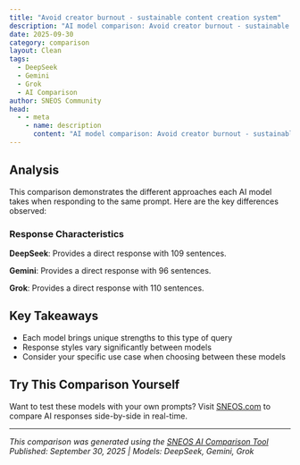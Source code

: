 ```yaml
---
title: "Avoid creator burnout - sustainable content creation system"
description: "AI model comparison: Avoid creator burnout - sustainable content creation system..."
date: 2025-09-30
category: comparison
layout: Clean
tags:
  - DeepSeek
  - Gemini
  - Grok
  - AI Comparison
author: SNEOS Community
head:
  - - meta
    - name: description
      content: "AI model comparison: Avoid creator burnout - sustainable content creation system..."
---
```


<ChatComparison
  title="Avoid creator burnout - sustainable content creation system"
  prompt="Avoid creator burnout - sustainable content creation system"
  :responses='{"DeepSeek": "Of course. This is one of the most critical challenges for any creator. Building a sustainable system isn\u0027t just about working less; it\u0027s about working smarter, creating a resilient mindset, and building a content engine that doesn\u0027t rely solely on your daily inspiration.\n\nHere is a comprehensive system to avoid creator burnout and build a sustainable content creation practice.\n\n### Part 1: The Foundation - Mindset \u0026 Boundaries\n\nThis is the non-negotiable bedrock. Without it, any system will eventually crumble.\n\n1. **Define Your \u0022Why\u0022 (Beyond Algorithms):** Why are you *really* creating? Is it to teach, to build community, to express yourself? Reconnect with this core purpose regularly. When views are low, your \u0022why\u0022 is what will keep you going.\n2. **Embrace \u0022Good Enough\u0022:** Perfectionism is a fast track to burnout. The 80/20 rule applies: 80% of the results come from 20% of the effort. Learn to ship content that is \u0022great\u0022 instead of \u0022perfect.\u0022 Your audience values consistency and authenticity over flawless production every single time.\n3. **Set Sacred Boundaries:**\n * **Work Hours:** Treat content creation like a job, even if it\u0027s a side hustle. Set a start and end time.\n * **Digital Detox:** Schedule time completely away from your creator accounts. No checking comments, no scrolling for ideas.\n * **Learn to Say No:** Say no to brand deals that don\u0027t align, no to unnecessary collaborations, and no to the pressure to follow every single trend.\n\n---\n\n### Part 2: The Engine - A Streamlined Content System\n\nThis is the practical framework that removes the daily guesswork and stress.\n\n#### Phase 1: Ideation \u0026 Batch Creation\n\n* **The \u0022Idea Bank\u0022:** Maintain a running list of content ideas (use a notes app, Trello, or Notion). Every time you have a thought, add it. Never start a week with a blank slate.\n* **Content Pillars:** Define 3-5 core topics you\u0027ll always talk about. This focuses your energy and helps your audience know what to expect. (e.g., a fitness creator\u0027s pillars could be: Home Workouts, Nutrition Tips, Mindset, Gear Reviews).\n* **Batch Everything:** Your greatest weapon against burnout. Don\u0027t create one piece at a time.\n * **Batch Filming:** Film 3-4 videos in one afternoon.\n * **Batch Writing:** Write all your blog posts or social captions for the week in one sitting.\n * **Batch Graphics:** Create all your thumbnails or social media images in one session.\n\nBatching saves massive mental energy by keeping you in one \u0022mode\u0022 at a time.\n\n#### Phase 2: The Content Repurposing Flywheel\n\nThis is the secret to maximum output from minimal input.\n\nStart with one **\u0022Hero Piece\u0022** of content (e.g., a long-form YouTube video, a blog post, a podcast episode).\n\nFrom that one piece, you can create:\n\n* **Short-form clips** for TikTok, Reels, and Shorts.\n* **Quotes or key takeaways** as graphics for Instagram, Pinterest, or Twitter.\n* **The transcript** becomes a blog post or a newsletter.\n* **Key stories** can be shared in a community or on LinkedIn.\n\nThis means one day of intensive work can fuel your entire content ecosystem for a week or more.\n\n#### Phase 3: Scheduling \u0026 Automation\n\n* **Use a Content Calendar:** Plan your content at least a month in advance. This reduces daily decision fatigue and creates a clear roadmap. (Tools: Google Calendar, Notion, Asana).\n* **Automate Publishing:** Use scheduling tools like Buffer, Hootsuite, Later, or the native YouTube/TikTok schedulers. Schedule a week\u0027s or month\u0027s worth of content in one go and then *don\u0027t think about it*.\n\n---\n\n### Part 4: The Fuel - Energy Management \u0026 Self-Care\n\nA creator is an athlete; you must manage your energy, not just your time.\n\n1. **Audit Your Energy:** What part of creation drains you? What energizes you? (e.g., Maybe you love filming but hate editing). **Outsource or systemize the draining parts** if possible. If you can\u0027t outsource, schedule them for when you have the most mental energy.\n2. **Schedule Breaks Proactively:** Don\u0027t wait until you\u0027re exhausted.\n * **Micro-Breaks:** 15 minutes between tasks.\n * **Macro-Breaks:** Plan a full week off every quarter. Announce it to your audience (\u0022I\u0027ll be back on X date\u0022) to manage expectations without guilt.\n3. **Nourish Your Inputs:** You can\u0027t output creatively if you have no inputs. Read books unrelated to your niche, go for walks, watch movies, and have hobbies that have nothing to do with content creation. This is where new ideas are born.\n\n---\n\n### The Sustainable Creator\u0027s Checklist\n\n**Weekly:**\n* [ ] Review and add to your Idea Bank.\n* [ ] Check your Content Calendar for the upcoming week.\n* [ ] Batch create/record one type of content.\n* [ ] Schedule all social posts.\n* [ ] Take one full day completely off.\n\n**Monthly:**\n* [ ] Plan your content themes for the next month.\n* [ ] Review your analytics\u2014what worked? What didn\u0027t? (Don\u0027t obsess!).\n* [ ] Check in with your \u0022Why.\u0022 Is your content still aligned?\n* [ ] Consider one small way to improve your system.\n\n**Quarterly:**\n* [ ] Plan a 3-5 day complete break (no planning, no posting).\n* [ ] Assess your boundaries. Are they still working?\n* [ ] Brainstorm new content ideas or formats.\n\n### When You Feel Burnout Creeping In...\n\n1. **Give Yourself Permission to Pause.** Post a rerun, a \u0022best of\u0022 compilation, or simply tell your audience you\u0027re taking a short break. They will understand.\n2. **Reduce Output.** Go from 3 videos a week to 1. Switch to a simpler content format (e.g., a talking-head video instead of a heavily edited one).\n3. **Revisit Your \u0022Why\u0022 Journal.** Remind yourself of the core reason you started.\n4. **Create Something Just For You.** Write, film, or draw something you have no intention of publishing. Reclaim the joy of creating without pressure.\n\nSustainability is a practice, not a destination. By building this system, you shift from being a frantic content *reactor* to a strategic content *architect*. This is how you build a long-term, fulfilling career as a creator.", "Gemini": "## Sustainable Content Creation System: Avoid Burnout \u0026 Thrive\n\nCreator burnout is a real threat. This system focuses on building a sustainable and enjoyable content creation process, preventing overwhelm and fostering longevity.\n\n**I. Foundation: Self-Awareness \u0026 Goal Setting**\n\n* **A. Define Your \u0022Why\u0022:**\n * **Why do you create?** (Purpose, Passion, Income, Connection?)\n * **What impact do you want to have?**\n * **What are your core values as a creator?** (Authenticity, Integrity, Community, Education?)\n * **Knowing your \u0022why\u0022 fuels motivation and provides direction during challenging times.**\n* **B. Set Realistic \u0026 Achievable Goals:**\n * **Break down big goals into smaller, manageable milestones.** (e.g., Instead of \u0022Gain 10,000 subscribers,\u0022 aim for \u0022Post 2 videos per week for a month.\u0022)\n * **SMART goals:** Specific, Measurable, Achievable, Relevant, Time-bound.\n * **Focus on progress, not perfection.** Celebrate small wins.\n* **C. Identify Your Boundaries \u0026 Limitations:**\n * **How much time can you realistically dedicate to content creation each week?**\n * **What tasks do you enjoy? What tasks drain you?** (Outsource if possible)\n * **What are your non-negotiable self-care activities?** (Sleep, Exercise, Hobbies, Socializing)\n * **Learn to say \u0022no\u0022 to opportunities that overextend you.**\n\n**II. Content Planning \u0026 Production Workflow**\n\n* **A. Batching \u0026 Scheduling:**\n * **Idea Generation:** Dedicate specific time slots to brainstorming and researching content ideas. Keep a running list of ideas. Use tools like Google Trends, AnswerThePublic, and keyword research tools.\n * **Content Calendar:** Plan out your content for the next week, month, or quarter. Use tools like Google Calendar, Notion, Trello, or dedicated content calendar apps (Later, Buffer, Hootsuite).\n * **Batch Production:** Set aside dedicated blocks of time to create multiple pieces of content at once. (e.g., Film all your videos for the week in one day, write multiple blog posts in one sitting.) This minimizes context switching and maximizes efficiency.\n* **B. Streamline Your Workflow:**\n * **Templates \u0026 Checklists:** Create templates for common content types (scripts, outlines, graphics, email newsletters). Develop checklists for each stage of the production process (planning, filming, editing, publishing, promotion).\n * **Tools \u0026 Automation:** Invest in tools that can automate repetitive tasks (social media scheduling, email marketing, video editing). Explore AI writing tools for ideation and initial drafts (use them as a starting point, not a replacement for your voice).\n * **Delegate \u0026 Outsource:** If your budget allows, delegate tasks that you dislike or that drain your energy (editing, graphic design, social media management).\n* **C. Repurposing \u0026 Recycling Content:**\n * **Extract multiple content pieces from a single \u0022pillar\u0022 piece.** (e.g., Turn a long-form blog post into a YouTube video, a series of social media posts, an infographic, and a podcast episode.)\n * **Update and republish old content.** This revitalizes your existing work and provides fresh content for your audience.\n * **Share relevant content from other creators (with attribution).** This takes the pressure off you to constantly create original content and provides value to your audience.\n\n**III. Prioritize Wellbeing \u0026 Mental Health**\n\n* **A. Time Management \u0026 Boundaries:**\n * **Schedule dedicated \u0022off\u0022 time each day and week.** Protect this time fiercely.\n * **Set boundaries with your audience.** (e.g., Respond to comments and messages only during specific hours, turn off notifications outside of work hours.)\n * **Avoid comparing yourself to other creators.** Focus on your own progress and journey.\n* **B. Self-Care \u0026 Rest:**\n * **Prioritize sleep, healthy eating, and regular exercise.** These are essential for physical and mental wellbeing.\n * **Engage in activities that bring you joy and help you relax.** (Reading, spending time in nature, listening to music, pursuing hobbies)\n * **Practice mindfulness and meditation.** This can help reduce stress and improve focus.\n* **C. Connection \u0026 Community:**\n * **Connect with other creators for support and encouragement.** Join online communities, attend industry events, or find a mentor.\n * **Cultivate relationships with your audience.** Engage in meaningful conversations and build a genuine community around your content.\n * **Seek professional help if needed.** Don\u0027t be afraid to reach out to a therapist or counselor if you\u0027re struggling with burnout or mental health issues.\n\n**IV. Iteration \u0026 Optimization**\n\n* **A. Track Your Progress \u0026 Analyze Your Results:**\n * **Use analytics tools to track your content performance.** (Website traffic, social media engagement, video views, etc.)\n * **Identify what\u0027s working and what\u0027s not.** Adjust your content strategy accordingly.\n * **Don\u0027t be afraid to experiment with new content formats and platforms.**\n* **B. Review \u0026 Refine Your System Regularly:**\n * **Schedule regular check-ins to evaluate your content creation process.**\n * **Identify bottlenecks and areas for improvement.**\n * **Adjust your goals and boundaries as needed.**\n* **C. Embrace Flexibility \u0026 Adaptability:**\n * **The content landscape is constantly evolving.** Be prepared to adapt your strategy to stay relevant.\n * **Don\u0027t be afraid to pivot if something isn\u0027t working.**\n * **Stay curious and continue learning new skills.**\n\n**Key Takeaways:**\n\n* **Sustainability is key:** Focus on building a system you can maintain long-term.\n* **Prioritize your wellbeing:** Your mental and physical health are your greatest assets.\n* **Be authentic and true to yourself:** Create content that resonates with you and your audience.\n* **Embrace the process:** Enjoy the journey of creating and connecting with others.\n\nBy implementing these strategies, you can create a sustainable content creation system that avoids burnout and allows you to thrive as a creator. Remember to be patient with yourself, celebrate your successes, and never stop learning!\n", "Grok": "Creating content consistently while avoiding burnout is a challenge many creators face. Building a sustainable content creation system can help maintain creativity, energy, and long-term productivity without sacrificing mental or physical health. Below is a step-by-step guide to establishing such a system, tailored to be practical and adaptable for various types of creators (e.g., writers, YouTubers, podcasters, social media influencers).\n\n---\n\n### 1. **Define Your Purpose and Boundaries**\nBurnout often stems from a lack of clarity or overextending yourself. Start by grounding your work in purpose and setting realistic limits.\n\n- **Identify Your \u0022Why\u0022:** Understand why you create content. Is it to educate, entertain, build a community, or earn income? Keeping this purpose in mind helps you stay motivated and focused on what matters.\n- **Set Clear Goals:** Break down long-term aspirations into smaller, achievable milestones (e.g., \u201CPost 3 Instagram reels per week\u201D rather than \u201CGo viral\u201D). Use the SMART framework (Specific, Measurable, Achievable, Relevant, Time-bound).\n- **Establish Boundaries:** Decide how much time and energy you can dedicate to content creation without neglecting other areas of life (e.g., family, hobbies, rest). For instance, limit work to specific hours or days, and communicate availability to your audience if needed.\n\n---\n\n### 2. **Batch and Schedule Content Creation**\nEfficiency is key to preventing burnout. Batching tasks and scheduling content can save time and reduce decision fatigue.\n\n- **Batch Similar Tasks:** Group similar activities together to streamline your workflow. For example, write multiple blog posts or film several videos in one sitting. This minimizes the mental effort of switching between tasks.\n- **Use a Content Calendar:** Plan your content weeks or months in advance. Tools like Trello, Notion, or Google Calendar can help map out themes, deadlines, and posting schedules. Include buffer time for unexpected delays.\n- **Repurpose Content:** Turn one piece of content into multiple formats. A YouTube video can become a podcast episode, Instagram carousel, or blog post. This maximizes output with less effort.\n- **Automate Where Possible:** Use scheduling tools like Buffer, Hootsuite, or Later to post content automatically. For email newsletters, platforms like Mailchimp can automate delivery.\n\n---\n\n### 3. **Prioritize Quality Over Quantity**\nPosting less frequently but with higher quality can build a loyal audience while reducing stress.\n\n- **Focus on Evergreen Content:** Create content that remains relevant over time (e.g., tutorials, guides, or personal stories). This reduces the pressure to constantly churn out new material.\n- **Engage Deeply with Your Audience:** Spend time interacting with followers through comments, messages, or live sessions instead of obsessing over new posts. Meaningful engagement can be just as impactful as fresh content.\n- **Experiment Strategically:** Test new ideas or formats in small doses to see what resonates, rather than overcommitting to trends or platforms that drain your energy.\n\n---\n\n### 4. **Build a Support System**\nYou don\u2019t have to do it all alone. Collaboration and delegation can lighten the load.\n\n- **Outsource or Delegate:** Hire freelancers for tasks like editing, graphic design, or social media management if your budget allows. Platforms like Upwork or Fiverr are great for finding affordable help.\n- **Collaborate with Peers:** Partner with other creators for joint projects (e.g., guest posts, co-hosted videos). This shares the workload and exposes you to new audiences.\n- **Lean on Community:** Join creator groups or forums (e.g., Reddit communities, Discord servers) for advice, encouragement, and accountability. Sharing struggles with like-minded people can reduce feelings of isolation.\n\n---\n\n### 5. **Incorporate Rest and Recovery**\nBurnout often results from pushing too hard without breaks. Treat rest as a non-negotiable part of your process.\n\n- **Schedule Breaks:** Plan regular days off or \u201Cno-content\u201D weeks to recharge. For example, take one week off every quarter or avoid creating content on weekends.\n- **Practice the 80/20 Rule:** Focus on the 20% of tasks that drive 80% of your results (e.g., creating impactful content over endless tweaking). Let go of perfectionism.\n- **Diversify Energy Inputs:** Engage in activities unrelated to content creation to refill your creative well. Reading, exercising, or spending time in nature can spark inspiration without feeling like \u201Cwork.\u201D\n- **Set Tech Boundaries:** Limit screen time and notifications outside of designated work hours to prevent mental fatigue. Use tools like Freedom or Focus@Will to block distractions.\n\n---\n\n### 6. **Monitor Energy and Adjust**\nBurnout creeps in when you ignore early warning signs. Regularly check in with yourself and be flexible.\n\n- **Track Your Energy Levels:** Keep a simple journal or use apps like Daylio to note how you feel after creating content. If you\u2019re consistently drained, it\u2019s time to scale back or pivot.\n- **Recognize Burnout Signals:** Watch for symptoms like irritability, lack of enthusiasm, physical exhaustion, or creative blocks. Address them early by taking a break or seeking support.\n- **Adapt Your System:** If a platform, format, or schedule stops working for you, don\u2019t force it. For example, if daily posting on TikTok feels exhausting, switch to weekly long-form videos or another medium.\n\n---\n\n### 7. **Focus on Sustainable Growth**\nChasing rapid growth often leads to burnout. Instead, aim for steady, intentional progress.\n\n- **Build Systems Over Hustle:** Create repeatable workflows for ideation, creation, and distribution. For example, have a set process for brainstorming (e.g., 10 ideas per week) and templates for posts or videos.\n- **Monetize Thoughtfully:** If income is a goal, diversify revenue streams (e.g., affiliate marketing, sponsorships, digital products) so you\u2019re not overly reliant on one source. This reduces pressure to overproduce.\n- **Celebrate Small Wins:** Acknowledge milestones like hitting a subscriber count or finishing a project. Positive reinforcement keeps motivation high without the need for constant output.\n\n---\n\n### Tools and Resources for Sustainable Content Creation\n- **Planning:** Notion (for content calendars), Trello, Asana\n- **Scheduling:** Buffer, Hootsuite, Later\n- **Productivity:** Pomodoro timers, Forest app (for focus), Freedom (to block distractions)\n- **Inspiration:** Feedly (for content ideas), Pinterest, AnswerThePublic (for trending topics)\n- **Wellness:** Headspace or Calm (for mindfulness), wearable trackers like Fitbit (to monitor sleep and activity)\n\n---\n\n### Sample Weekly Schedule for a Sustainable System\nAdapt this based on your niche and capacity. This example assumes a part-time creator with a 9-5 job.\n\n- **Monday:** Brainstorm ideas (1 hour), outline content for the week.\n- **Tuesday:** Create content (e.g., record video or write post) in a 2-3 hour block.\n- **Wednesday:** Edit and finalize content (1-2 hours).\n- **Thursday:** Schedule posts using automation tools (30 mins), engage with audience (30 mins).\n- **Friday:** Review analytics, plan next week\u2019s themes (1 hour).\n- **Weekend:** Rest or engage in light inspiration-seeking activities (e.g., reading, watching relevant content).\n\nTotal Hours: ~6-8 per week, with flexibility to adjust based on energy or unexpected events.\n\n---\n\n### Final Tips to Avoid Burnout\n- **Say No When Needed:** Decline opportunities or collaborations that don\u2019t align with your goals or capacity.\n- **Revisit Your \u2018Why\u2019 Regularly:** If content creation starts feeling like a chore, reconnect with your original motivation.\n- **Seek Professional Help:** If burnout persists, consider talking to a therapist or coach for tailored strategies.\n\nBy building a system that prioritizes efficiency, rest, and intentionality, you can create content sustainably and enjoy the process without risking burnout. Start small, experiment with what works for you, and remember that consistency over time trumps short bursts of overexertion. What type of content do you create, and what specific challenges are you facing? I\u2019d be happy to tailor this further!"}' 
  published-date="17:20"
/>

## Analysis

This comparison demonstrates the different approaches each AI model takes when responding to the same prompt. Here are the key differences observed:

### Response Characteristics

**DeepSeek**: Provides a direct response with 109 sentences. 

**Gemini**: Provides a direct response with 96 sentences. 

**Grok**: Provides a direct response with 110 sentences. 

## Key Takeaways

- Each model brings unique strengths to this type of query
- Response styles vary significantly between models
- Consider your specific use case when choosing between these models

## Try This Comparison Yourself

Want to test these models with your own prompts? Visit [SNEOS.com](https://sneos.com) to compare AI responses side-by-side in real-time.

---

*This comparison was generated using the [SNEOS AI Comparison Tool](https://sneos.com)*
*Published: September 30, 2025 | Models: DeepSeek, Gemini, Grok*
